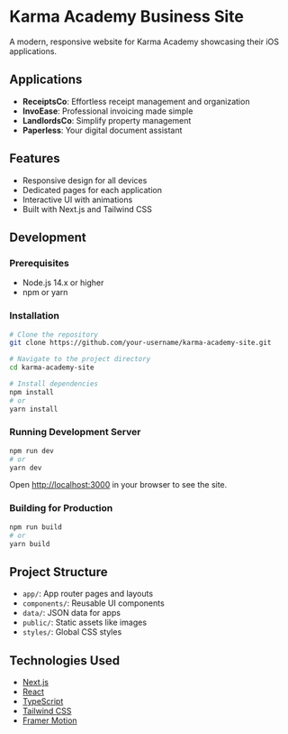 # Karma Academy Business Site

A modern, responsive website for Karma Academy showcasing their iOS applications.

## Applications

- **ReceiptsCo**: Effortless receipt management and organization
- **InvoEase**: Professional invoicing made simple
- **LandlordsCo**: Simplify property management
- **Paperless**: Your digital document assistant

## Features

- Responsive design for all devices
- Dedicated pages for each application
- Interactive UI with animations
- Built with Next.js and Tailwind CSS

## Development

### Prerequisites

- Node.js 14.x or higher
- npm or yarn

### Installation

```bash
# Clone the repository
git clone https://github.com/your-username/karma-academy-site.git

# Navigate to the project directory
cd karma-academy-site

# Install dependencies
npm install
# or
yarn install
```

### Running Development Server

```bash
npm run dev
# or
yarn dev
```

Open [http://localhost:3000](http://localhost:3000) in your browser to see the site.

### Building for Production

```bash
npm run build
# or
yarn build
```

## Project Structure

- `app/`: App router pages and layouts
- `components/`: Reusable UI components
- `data/`: JSON data for apps
- `public/`: Static assets like images
- `styles/`: Global CSS styles

## Technologies Used

- [Next.js](https://nextjs.org/)
- [React](https://reactjs.org/)
- [TypeScript](https://www.typescriptlang.org/)
- [Tailwind CSS](https://tailwindcss.com/)
- [Framer Motion](https://www.framer.com/motion/)